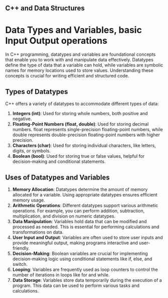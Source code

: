 ## C++ and Data Structures 
# Data Types and Variables, basic Input Output operations

In C++ programming, datatypes and variables are foundational concepts that enable you to work with and manipulate data effectively. Datatypes define the type of data that a variable can hold, while variables are symbolic names for memory locations used to store values. Understanding these concepts is crucial for writing efficient and structured code.

## Types of Datatypes
C++ offers a variety of datatypes to accommodate different types of data:

1. **Integers (int)**: Used for storing whole numbers, both positive and negative.
1. **Floating-Point Numbers (float, double)**: Used for storing decimal numbers. float represents single-precision floating-point numbers, while double represents double-precision floating-point numbers with higher precision.
1. **Characters (char)**: Used for storing individual characters, like letters, digits, or symbols.
1. **Boolean (bool)**: Used for storing true or false values, helpful for decision-making and conditional statements.

## Uses of Datatypes and Variables
1. **Memory Allocation**: Datatypes determine the amount of memory allocated for a variable. Using appropriate datatypes ensures efficient memory usage.
1. **Arithmetic Operations**: Different datatypes support various arithmetic operations. For example, you can perform addition, subtraction, multiplication, and division on numeric datatypes.
1. **Data Manipulation**: Variables hold data that can be modified and processed as needed. This is essential for performing calculations and transformations on data.
1. **User Input and Output**: Variables are often used to store user inputs and provide meaningful output, making programs interactive and user-friendly.
1. **Decision-Making**: Boolean variables are crucial for implementing decision-making logic using conditional statements like if, else, and switch.
1. **Looping**: Variables are frequently used as loop counters to control the number of iterations in loops like for and while.
1. **Data Storage**: Variables store data temporarily during the execution of a program. This data can be used to perform various tasks and calculations.
